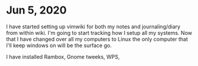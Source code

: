 # Jun 5, 2020
  I have started setting up vimwiki for both my notes and journaling/diary from within
  wiki. I'm going to start tracking how I setup all my systems.  Now that I have changed 
  over all my computers to Linux the only computer that I'll keep windows on will be the 
  surface go. 
 
I have installed Rambox, Gnome tweeks, WPS, 
 

